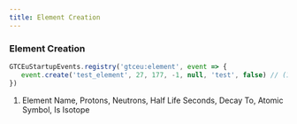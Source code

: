 ```yaml
---
title: Element Creation
---
```


### Element Creation
```js
GTCEuStartupEvents.registry('gtceu:element', event => {
   event.create('test_element', 27, 177, -1, null, 'test', false) // (1)
})
```
1. Element Name, Protons, Neutrons, Half Life Seconds, Decay To, Atomic Symbol, Is Isotope